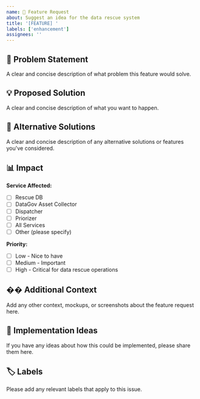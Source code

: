 ```yaml
---
name: 🚀 Feature Request
about: Suggest an idea for the data rescue system
title: '[FEATURE] '
labels: ['enhancement']
assignees: ''
---
```


## 🎯 Problem Statement

A clear and concise description of what problem this feature would solve.

## 💡 Proposed Solution

A clear and concise description of what you want to happen.

## 🔄 Alternative Solutions

A clear and concise description of any alternative solutions or features you've considered.

## 📊 Impact

**Service Affected:**
- [ ] Rescue DB
- [ ] DataGov Asset Collector
- [ ] Dispatcher
- [ ] Priorizer
- [ ] All Services
- [ ] Other (please specify)

**Priority:**
- [ ] Low - Nice to have
- [ ] Medium - Important
- [ ] High - Critical for data rescue operations

## �� Additional Context

Add any other context, mockups, or screenshots about the feature request here.

## 🧪 Implementation Ideas

If you have any ideas about how this could be implemented, please share them here.

## 🏷️ Labels

Please add any relevant labels that apply to this issue.